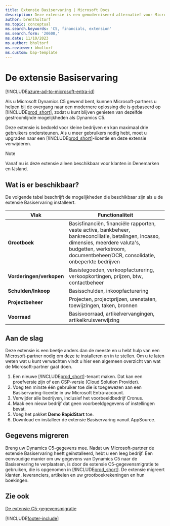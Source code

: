 ```yaml
---
title: Extensie Basiservaring | Microsoft Docs
description: Deze extensie is een gemoderniseerd alternatief voor Microsoft Dynamics C5.
author: brentholtorf
ms.topic: conceptual
ms.search.keywords: 'C5, financials, extension'
ms.search.form: '20600,'
ms.date: 11/10/2023
ms.author: bholtorf
ms.reviewer: bholtorf
ms.custom: bap-template
---
```


# <a name="the-basic-experience-extension"></a>De extensie Basiservaring

[!INCLUDE[azure-ad-to-microsoft-entra-id](~/../shared-content/shared/azure-ad-to-microsoft-entra-id.md)]

Als u Microsoft Dynamics C5 gewend bent, kunnen Microsoft-partners u helpen bij de overgang naar een modernere oplossing die is gebaseerd op [!INCLUDE[prod_short](includes/prod_short.md)], zodat u kunt blijven genieten van dezelfde gestroomlijnde mogelijkheden als Dynamics C5.

Deze extensie is bedoeld voor kleine bedrijven en kan maximaal drie gebruikers ondersteunen. Als u meer gebruikers nodig hebt, moet u upgraden naar een [!INCLUDE[prod_short](includes/prod_short.md)]-licentie en deze extensie verwijderen.

> [!NOTE]
> Vanaf nu is deze extensie alleen beschikbaar voor klanten in Denemarken en IJsland.

## <a name="whats-available"></a>Wat is er beschikbaar?

De volgende tabel beschrijft de mogelijkheden die beschikbaar zijn als u de extensie Basiservaring installeert.

|Vlak  |Functionaliteit  |
|---------|---------|
|**Grootboek** |Basisfinanciën, financiële rapporten, vaste activa, bankbeheer, bankreconciliatie, betalingen, incasso, dimensies, meerdere valuta's, budgetten, werkstroom, documentbeheer/OCR, consolidatie, onbeperkte bedrijven|
|**Vorderingen/verkopen** |Basistegoeden, verkoopfacturering, verkoopkortingen, prijzen, btw, contactbeheer |
|**Schulden/Inkoop** |Basisschulden, inkoopfacturering |
|**Projectbeheer** |Projecten, projectprijzen, urenstaten, toewijzingen, taken, bronnen |
|**Voorraad** |Basisvoorraad, artikelvervangingen, artikelkruisverwijzing |

## <a name="getting-started"></a>Aan de slag

Deze extensie is een beetje anders dan de meeste en u hebt hulp van een Microsoft-partner nodig om deze te installeren en in te stellen. Om u te laten weten wat u kunt verwachten vindt u hier een algemeen overzicht van wat de Microsoft-partner gaat doen.

1. Een nieuwe [!INCLUDE[prod_short](includes/prod_short.md)]-tenant maken. Dat kan een proefversie zijn of een CSP-versie (Cloud Solution Provider).
2. Voeg ten minste één gebruiker toe die is toegewezen aan een Basiservaring-licentie in uw Microsoft Entra-account.
3. Verwijder alle bedrijven, inclusief het voorbeeldbedrijf Cronus.
4. Maak een nieuw bedrijf dat geen voorbeeldgegevens of instellingen bevat.
5. Voeg het pakket **Demo RapidStart** toe. <!--what does the package contain?-->
6. Download en installeer de extensie Basiservaring vanuit AppSource.

## <a name="migrating-data"></a>Gegevens migreren

Breng uw Dynamics C5-gegevens mee. Nadat uw Microsoft-partner de extensie Basiservaring heeft geïnstalleerd, hebt u een leeg bedrijf. Een eenvoudige manier om uw gegevens van Dynamics C5 naar de Basiservaring te verplaatsen, is door de extensie C5-gegevensmigratie te gebruiken, die is opgenomen in [!INCLUDE[prod_short](includes/prod_short.md)]. De extensie migreert klanten, leveranciers, artikelen en uw grootboekrekeningen en hun boekingen.

## <a name="see-also"></a>Zie ook

[De extensie C5-gegevensmigratie](ui-extensions-c5-data-migration.md)  

[!INCLUDE[footer-include](includes/footer-banner.md)]

